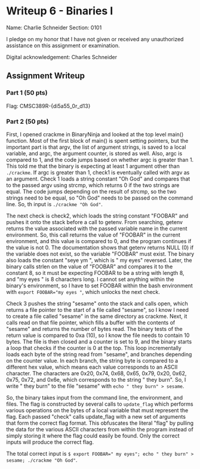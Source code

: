 # Writeup 6 - Binaries I

Name: Charlie Schneider
Section: 0101

I pledge on my honor that I have not given or received any unauthorized assistance on this assignment or examination.

Digital acknowledgement: Charles Schneider

## Assignment Writeup

### Part 1 (50 pts)

Flag: CMSC389R-{di5a55_0r_d13}

### Part 2 (50 pts)

First, I opened crackme in BinaryNinja and looked at the top level main() function. Most of the first block of main() is spent setting pointers, but the important part is that argv, the list of argument strings, is saved to a local variable, and argc, the argument counter, is stored as well. Also, argc is compared to 1, and the code jumps based on whether argc is greater than 1. This told me that the binary is expecting at least 1 argument other than `./crackme`. If argc is greater than 1, check1 is eventually called with argv as an argument. Check 1 loads a string constant "Oh God" and compares that to the passed argv using strcmp, which returns 0 if the two strings are equal. The code jumps depending on the result of strcmp, so the two strings need to be equal, so "Oh God" needs to be passed on the command line. So, th input is `./crackme "Oh God"`.

The next check is check2, which loads the string constant "FOOBAR" and pushes it onto the stack before a call to getenv. From searching, getenv returns the value associated with the passed variable name in the current environment. So, this call returns the value of "FOOBAR" in the current environment, and this value is compared to 0, and the program continues if the value is not 0. The documentation shows that getenv returns NULL (0) if the variable does not exist, so the variable "FOOBAR" must exist. The binary also loads the constant "seye ym ", which is " my eyes" reversed. Later, the binary calls strlen on the value of "FOOBAR" and compares it to the constant 8, so it must be expecting FOOBAR to be a string with length 8, and "my eyes " is 8 characters long. I cannot set anything within the binary's environment, so I have to set FOOBAR within the bash environment with `export FOOBAR="my eyes "`, which unlocks the next check.

Check 3 pushes the string "sesame" onto the stack and calls open, which returns a file pointer to the start of a file called "sesame", so I know I need to create a file called "sesame" in the same directory as crackme. Next, it calls read on that file pointer, which fills a buffer with the contents of "sesame" and returns the number of bytes read. The binary tests of the return value is compared to 0xa (10), so I know the file needs to contain 10 bytes. The file is then closed and a counter is set to 9, and the binary starts a loop that checks if the counter is 0 at the top. This loop incrementally loads each byte of the string read from "sesame", and branches depending on the counter value. In each branch, the string byte is compared to a different hex value, which means each value corresponds to an ASCII character. The characters are 0x20, 0x74, 0x68, 0x65, 0x79, 0x20, 0x62, 0x75, 0x72, and 0x6e, which corresponds to the string " they burn". So, I write " they burn" to the file "sesame" with `echo " they burn" > sesame`.

So, the binary takes input from the command line, the environment, and files. The flag is constructed by several calls to `update_flag` which performs various operations on the bytes of a local variable that must represent the flag. Each passed "check" calls update_flag with a new set of arguments that form the correct flag format. This obfuscates the literal "flag" by pulling the data for the various ASCII characters from within the program instead of simply storing it where the flag could easily be found. Only the correct inputs will produce the correct flag.

The total correct input is `$ export FOOBAR=" my eyes"; echo " they burn" > sesame; ./crackme "Oh God"`.
